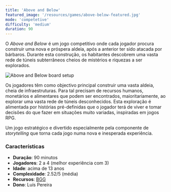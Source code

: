 ```yaml
---
title: 'Above and Below'
featured_image: '/resources/games/above-below-featured.jpg'
mode: 'competetive'
difficulty: 'medium'
duration: 90
---
```

O *Above and Below* é um jogo competitivo onde cada jogador procura construir uma nova e próspera aldeia, após a anterior ter sido atacada por bárbaros.
Durante esta construção, os habitantes descobrem uma vasta rede de túneis subterrâneos cheios de mistérios e riquezas a ser explorados.

<!--more-->

![Above and Below board setup](/resources/games/above-below-featured.jpg)

Os jogadores têm como objectivo principal construir uma vasta aldeia, cheia de infraestruturas. Para tal precisam de recursos humanos, monetários e alimentares que podem ser encontrados, maioritariamente, ao explorar uma vasta rede de túneis desconhecidos. Esta exploração é alimentada por histórias pré-definidas que o jogador terá de viver e tomar decisões do que fazer em situações muito variadas, inspiradas em jogos RPG.

Um jogo estratégico e divertido especialmente pela componente de *storytelling* que torna cada jogo numa nova e inesperada experiência.

### Características

- **Duração**: 90 minutos
- **Jogadores**: 2 a 4 (melhor experiência com 3)
- **Idade**: acima de 13 anos
- **Complexidade**: 2.52/5 (média)
- **Recursos**: [BGG](https://boardgamegeek.com/boardgame/172818/above-and-below)
- **Dono**: Luís Pereira
